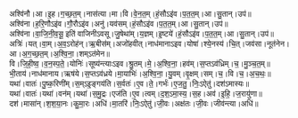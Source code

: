 

  
अश्वि॑नौ।आ।इ॒ह।ग॒च्छ॒त॒म्।नास॑त्या।मा।वि।वे॒न॒त॒म्।हं॒सौऽइ॑व।प॒त॒त॒म्।आ।सु॒तान्।उप॑॥  
अश्वि॑ना।ह॒रि॒णौऽइ॑व।गौ॒रौऽइ॑व।अनु॑।यव॑सम्।हं॒सौऽइ॑व।प॒त॒त॒म्।आ।सु॒तान्।उप॑॥  
अश्वि॑ना।वा॒जि॒नी॒व॒सू॒ इति॑ वाजिनीऽवसू।जु॒षेथा॑म्।य॒ज्ञम्।इ॒ष्टये॑।हं॒सौऽइ॑व।प॒त॒त॒म्।आ।सु॒तान्।उप॑॥  
अत्रिः॑।यत्।वा॒म्।अ॒व॒ऽरोह॑न्।ऋ॒बीस॑म्।अजो॑हवीत्।नाध॑मानाऽइव।योषा॑।श्ये॒नस्य॑।चि॒त्।जव॑सा।नूत॑नेन।आ।अ॒ग॒च्छ॒त॒म्।अ॒श्वि॒ना॒।शम्ऽत॑मेन॥  
वि।जि॒ही॒ष्व॒।व॒न॒स्प॒ते॒।योनिः॑।सूष्य॑न्त्याःऽइव।श्रु॒तम्।मे॒।अ॒श्वि॒ना॒।हव॑म्।स॒प्तऽव॑ध्रिम्।च॒।मु॒ञ्च॒त॒म्॥  
भी॒ताय॑।नाध॑मानाय।ऋष॑ये।स॒प्तऽव॑ध्रये।मा॒याभिः॑।अ॒श्वि॒ना॒।यु॒वम्।वृ॒क्षम्।सम्।च॒।वि।च॒।अ॒च॒थः॒॥  
यथा॑।वातः॑।पु॒ष्क॒रिणी॑म्।स॒म्ऽइ॒ङ्गय॑ति।स॒र्वतः॑।ए॒व।ते॒।गर्भः॑।ए॒ज॒तु॒।निः॒ऽऐतु॑।दश॑ऽमास्यः॥  
यथा॑।वातः॑।यथा॑।वन॑म्।यथा॑।स॒मु॒द्रः।एज॑ति।ए॒व।त्वम्।द॒श॒ऽमा॒स्य॒।स॒ह।अव॑।इ॒हि॒।ज॒रायु॑णा॥  
दश॑।मासा॑न्।श॒श॒या॒नः।कु॒मा॒रः।अधि॑।मा॒तरि॑।निः॒ऽऐतु॑।जी॒वः।अक्ष॑तः।जी॒वः।जीव॑न्त्या।अधि॑॥  
